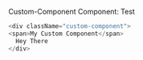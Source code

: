 Custom-Component Component: Test

```js
<div className="custom-component">
<span>My Custom Component</span>
  Hey There
</div>
```

